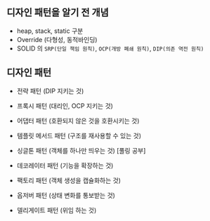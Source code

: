 ## 디자인 패턴을 알기 전 개념

- heap, stack, static 구분
- Override (다형성, 동적바인딩)
- SOLID 의 `SRP(단일 책임 원칙)`, `OCP(개방 폐쇄 원칙)`, `DIP(의존 역전 원칙)`

## 디자인 패턴

- 전략 패턴 (DIP 지키는 것)
- 프록시 패턴 (대리인, OCP 지키는 것)
- 어댑터 패턴 (호환되지 않은 것을 호환시키는 것)
- 템플릿 메서드 패턴 (구조를 재사용할 수 있는 것)
- 싱글톤 패턴 (객체를 하나만 띄우는 것) [풀링 공부]
- 데코레이터 패턴 (기능을 확장하는 것)
- 팩토리 패턴 (객체 생성을 캡슐화하는 것)
- 옵저버 패턴 (상태 변화를 통보받는 것)


- 델리게이트 패턴 (위임 하는 것)